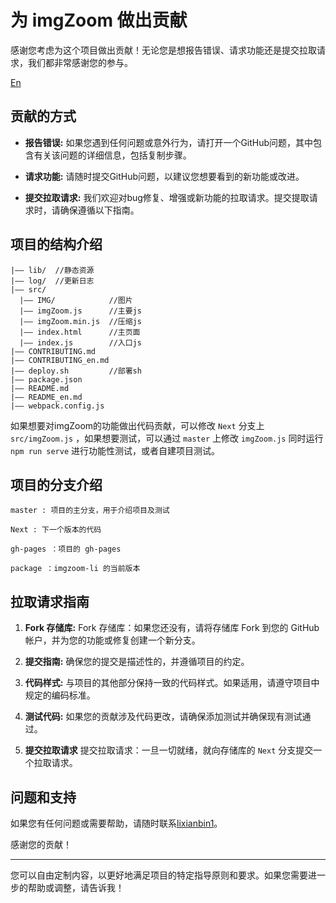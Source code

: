 # 为 imgZoom 做出贡献

感谢您考虑为这个项目做出贡献！无论您是想报告错误、请求功能还是提交拉取请求，我们都非常感谢您的参与。

[En](./CONTRIBUTING_en.md) 

## 贡献的方式

- **报告错误:** 如果您遇到任何问题或意外行为，请打开一个GitHub问题，其中包含有关该问题的详细信息，包括复制步骤。

- **请求功能:** 请随时提交GitHub问题，以建议您想要看到的新功能或改进。

- **提交拉取请求:** 我们欢迎对bug修复、增强或新功能的拉取请求。提交提取请求时，请确保遵循以下指南。

## 项目的结构介绍

```
|—— lib/  //静态资源
|—— log/  //更新日志
|—— src/
  |—— IMG/            //图片
  |—— imgZoom.js      //主要js
  |—— imgZoom.min.js  //压缩js
  |—— index.html      //主页面
  |—— index.js        //入口js
|—— CONTRIBUTING.md
|—— CONTRIBUTING_en.md
|—— deploy.sh         //部署sh
|—— package.json
|—— README.md    
|—— README_en.md
|—— webpack.config.js
```

如果想要对imgZoom的功能做出代码贡献，可以修改 `Next` 分支上 `src/imgZoom.js` ，如果想要测试，可以通过 `master` 上修改 `imgZoom.js` 同时运行 `npm run serve` 进行功能性测试，或者自建项目测试。 

## 项目的分支介绍

```
master : 项目的主分支，用于介绍项目及测试

Next : 下一个版本的代码

gh-pages ：项目的 gh-pages

package ：imgzoom-li 的当前版本
```

## 拉取请求指南

1. **Fork 存储库:** Fork 存储库：如果您还没有，请将存储库 Fork 到您的 GitHub 帐户，并为您的功能或修复创建一个新分支。

2. **提交指南:** 确保您的提交是描述性的，并遵循项目的约定。

3. **代码样式:** 与项目的其他部分保持一致的代码样式。如果适用，请遵守项目中规定的编码标准。

4. **测试代码:** 如果您的贡献涉及代码更改，请确保添加测试并确保现有测试通过。

5. **提交拉取请求** 提交拉取请求：一旦一切就绪，就向存储库的 `Next` 分支提交一个拉取请求。

## 问题和支持

如果您有任何问题或需要帮助，请随时联系[lixianbin1](xianbin.me@qq.com)。

感谢您的贡献！

---

您可以自由定制内容，以更好地满足项目的特定指导原则和要求。如果您需要进一步的帮助或调整，请告诉我！